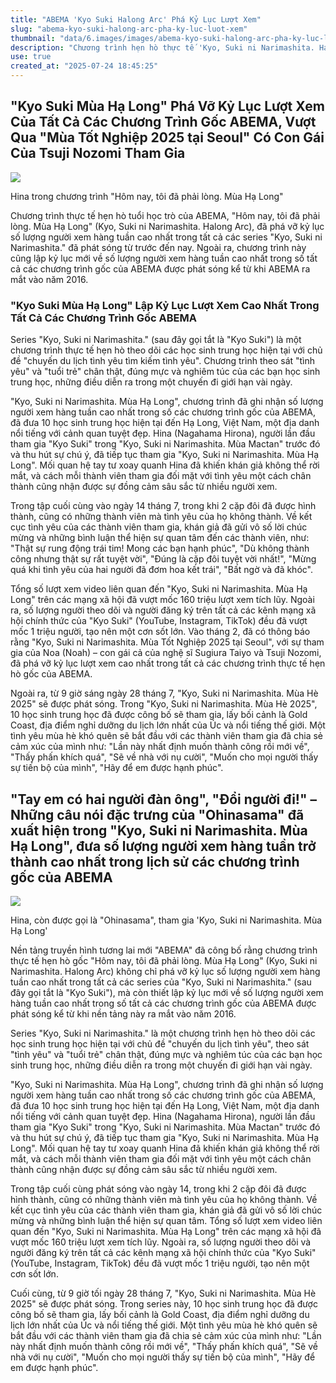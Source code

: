 ```yaml
---
title: "ABEMA 'Kyo Suki Halong Arc' Phá Kỷ Lục Lượt Xem"
slug: "abema-kyo-suki-halong-arc-pha-ky-luc-luot-xem"
thumbnail: "data/6.images/images/abema-kyo-suki-halong-arc-pha-ky-luc-luot-xem.webp"
description: "Chương trình hẹn hò thực tế 'Kyo, Suki ni Narimashita. Halong Arc' của ABEMA đã phá vỡ kỷ lục lượt xem, trở thành chương trình gốc được xem nhiều nhất trên nền tảng này, vượt qua cả 'Graduation Arc 2025 in Seoul'."
use: true
created_at: "2025-07-24 18:45:25"
---
```


## "Kyo Suki Mùa Hạ Long" Phá Vỡ Kỷ Lục Lượt Xem Của Tất Cả Các Chương Trình Gốc ABEMA, Vượt Qua "Mùa Tốt Nghiệp 2025 tại Seoul" Có Con Gái Của Tsuji Nozomi Tham Gia

![](/images/20250724-04613859-mdpr-000-1-view.webp)

Hina trong chương trình "Hôm nay, tôi đã phải lòng. Mùa Hạ Long"

Chương trình thực tế hẹn hò tuổi học trò của ABEMA, "Hôm nay, tôi đã phải lòng. Mùa Hạ Long" (Kyo, Suki ni Narimashita. Halong Arc), đã phá vỡ kỷ lục số lượng người xem hàng tuần cao nhất trong tất cả các series "Kyo, Suki ni Narimashita." đã phát sóng từ trước đến nay. Ngoài ra, chương trình này cũng lập kỷ lục mới về số lượng người xem hàng tuần cao nhất trong số tất cả các chương trình gốc của ABEMA được phát sóng kể từ khi ABEMA ra mắt vào năm 2016.

### "Kyo Suki Mùa Hạ Long" Lập Kỷ Lục Lượt Xem Cao Nhất Trong Tất Cả Các Chương Trình Gốc ABEMA

Series "Kyo, Suki ni Narimashita." (sau đây gọi tắt là "Kyo Suki") là một chương trình thực tế hẹn hò theo dõi các học sinh trung học hiện tại với chủ đề "chuyến du lịch tình yêu tìm kiếm tình yêu". Chương trình theo sát "tình yêu" và "tuổi trẻ" chân thật, đúng mực và nghiêm túc của các bạn học sinh trung học, những điều diễn ra trong một chuyến đi giới hạn vài ngày.

"Kyo, Suki ni Narimashita. Mùa Hạ Long", chương trình đã ghi nhận số lượng người xem hàng tuần cao nhất trong số các chương trình gốc của ABEMA, đã đưa 10 học sinh trung học hiện tại đến Hạ Long, Việt Nam, một địa danh nổi tiếng với cảnh quan tuyệt đẹp. Hina (Nagahama Hirona), người lần đầu tham gia "Kyo Suki" trong "Kyo, Suki ni Narimashita. Mùa Mactan" trước đó và thu hút sự chú ý, đã tiếp tục tham gia "Kyo, Suki ni Narimashita. Mùa Hạ Long". Mối quan hệ tay tư xoay quanh Hina đã khiến khán giả không thể rời mắt, và cách mỗi thành viên tham gia đối mặt với tình yêu một cách chân thành cũng nhận được sự đồng cảm sâu sắc từ nhiều người xem.

Trong tập cuối cùng vào ngày 14 tháng 7, trong khi 2 cặp đôi đã được hình thành, cũng có những thành viên mà tình yêu của họ không thành. Về kết cục tình yêu của các thành viên tham gia, khán giả đã gửi vô số lời chúc mừng và những bình luận thể hiện sự quan tâm đến các thành viên, như: "Thật sự rung động trái tim! Mong các bạn hạnh phúc", "Dù không thành công nhưng thật sự rất tuyệt vời", "Đúng là cặp đôi tuyệt vời nhất!", "Mừng quá khi tình yêu của hai người đã đơm hoa kết trái", "Bất ngờ và đã khóc".

Tổng số lượt xem video liên quan đến "Kyo, Suki ni Narimashita. Mùa Hạ Long" trên các mạng xã hội đã vượt mốc 160 triệu lượt xem tích lũy. Ngoài ra, số lượng người theo dõi và người đăng ký trên tất cả các kênh mạng xã hội chính thức của "Kyo Suki" (YouTube, Instagram, TikTok) đều đã vượt mốc 1 triệu người, tạo nên một cơn sốt lớn. Vào tháng 2, đã có thông báo rằng "Kyo, Suki ni Narimashita. Mùa Tốt Nghiệp 2025 tại Seoul", với sự tham gia của Noa (Noah) – con gái cả của nghệ sĩ Sugiura Taiyo và Tsuji Nozomi, đã phá vỡ kỷ lục lượt xem cao nhất trong tất cả các chương trình thực tế hẹn hò gốc của ABEMA.

Ngoài ra, từ 9 giờ sáng ngày 28 tháng 7, "Kyo, Suki ni Narimashita. Mùa Hè 2025" sẽ được phát sóng. Trong "Kyo, Suki ni Narimashita. Mùa Hè 2025", 10 học sinh trung học đã được công bố sẽ tham gia, lấy bối cảnh là Gold Coast, địa điểm nghỉ dưỡng du lịch lớn nhất của Úc và nổi tiếng thế giới. Một tình yêu mùa hè khó quên sẽ bắt đầu với các thành viên tham gia đã chia sẻ cảm xúc của mình như: "Lần này nhất định muốn thành công rồi mới về", "Thấy phấn khích quá", "Sẽ về nhà với nụ cười", "Muốn cho mọi người thấy sự tiến bộ của mình", "Hãy để em được hạnh phúc".

## "Tay em có hai người đàn ông", "Đổi người đi!" – Những câu nói đặc trưng của "Ohinasama" đã xuất hiện trong "Kyo, Suki ni Narimashita. Mùa Hạ Long", đưa số lượng người xem hàng tuần trở thành cao nhất trong lịch sử các chương trình gốc của ABEMA

![](/images/20250724-00000471-oric-000-3-view.webp)

Hina, còn được gọi là "Ohinasama", tham gia 'Kyo, Suki ni Narimashita. Mùa Hạ Long'

Nền tảng truyền hình tương lai mới "ABEMA" đã công bố rằng chương trình thực tế hẹn hò gốc "Hôm nay, tôi đã phải lòng. Mùa Hạ Long" (Kyo, Suki ni Narimashita. Halong Arc) không chỉ phá vỡ kỷ lục số lượng người xem hàng tuần cao nhất trong tất cả các series của "Kyo, Suki ni Narimashita." (sau đây gọi tắt là "Kyo Suki"), mà còn thiết lập kỷ lục mới về số lượng người xem hàng tuần cao nhất trong số tất cả các chương trình gốc của ABEMA được phát sóng kể từ khi nền tảng này ra mắt vào năm 2016.

Series "Kyo, Suki ni Narimashita." là một chương trình hẹn hò theo dõi các học sinh trung học hiện tại với chủ đề "chuyến du lịch tình yêu", theo sát "tình yêu" và "tuổi trẻ" chân thật, đúng mực và nghiêm túc của các bạn học sinh trung học, những điều diễn ra trong một chuyến đi giới hạn vài ngày.

"Kyo, Suki ni Narimashita. Mùa Hạ Long", chương trình đã ghi nhận số lượng người xem hàng tuần cao nhất trong số các chương trình gốc của ABEMA, đã đưa 10 học sinh trung học hiện tại đến Hạ Long, Việt Nam, một địa danh nổi tiếng với cảnh quan tuyệt đẹp. Hina (Nagahama Hirona), người lần đầu tham gia "Kyo Suki" trong "Kyo, Suki ni Narimashita. Mùa Mactan" trước đó và thu hút sự chú ý, đã tiếp tục tham gia "Kyo, Suki ni Narimashita. Mùa Hạ Long". Mối quan hệ tay tư xoay quanh Hina đã khiến khán giả không thể rời mắt, và cách mỗi thành viên tham gia đối mặt với tình yêu một cách chân thành cũng nhận được sự đồng cảm sâu sắc từ nhiều người xem.

Trong tập cuối cùng phát sóng vào ngày 14, trong khi 2 cặp đôi đã được hình thành, cũng có những thành viên mà tình yêu của họ không thành. Về kết cục tình yêu của các thành viên tham gia, khán giả đã gửi vô số lời chúc mừng và những bình luận thể hiện sự quan tâm. Tổng số lượt xem video liên quan đến "Kyo, Suki ni Narimashita. Mùa Hạ Long" trên các mạng xã hội đã vượt mốc 160 triệu lượt xem tích lũy. Ngoài ra, số lượng người theo dõi và người đăng ký trên tất cả các kênh mạng xã hội chính thức của "Kyo Suki" (YouTube, Instagram, TikTok) đều đã vượt mốc 1 triệu người, tạo nên một cơn sốt lớn.

Cuối cùng, từ 9 giờ tối ngày 28 tháng 7, "Kyo, Suki ni Narimashita. Mùa Hè 2025" sẽ được phát sóng. Trong series này, 10 học sinh trung học đã được công bố sẽ tham gia, lấy bối cảnh là Gold Coast, địa điểm nghỉ dưỡng du lịch lớn nhất của Úc và nổi tiếng thế giới. Một tình yêu mùa hè khó quên sẽ bắt đầu với các thành viên tham gia đã chia sẻ cảm xúc của mình như: "Lần này nhất định muốn thành công rồi mới về", "Thấy phấn khích quá", "Sẽ về nhà với nụ cười", "Muốn cho mọi người thấy sự tiến bộ của mình", "Hãy để em được hạnh phúc".
